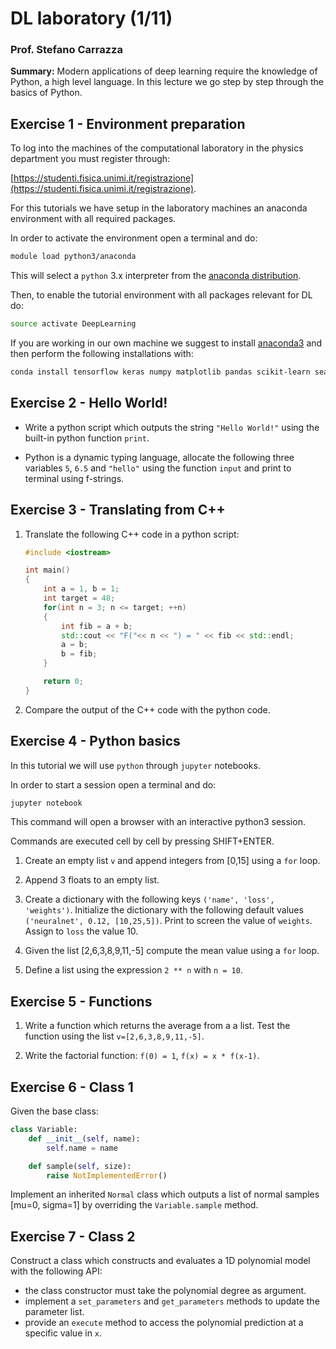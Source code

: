 # DL laboratory (1/11)

### Prof. Stefano Carrazza

**Summary:** Modern applications of deep learning require the knowledge of
Python, a high level language. In this lecture we go step by step through the
basics of Python.

## Exercise 1 - Environment preparation

To log into the machines of the computational laboratory in the physics
department you must register through:

[https://studenti.fisica.unimi.it/registrazione](https://studenti.fisica.unimi.it/registrazione).

For this tutorials we have setup in the laboratory machines an anaconda
environment with all required packages.

In order to activate the environment open a terminal and do:

```bash
module load python3/anaconda
```

This will select a `python` 3.x interpreter from the [anaconda
distribution](https://www.anaconda.com/).

Then, to enable the tutorial environment with all packages relevant for DL do:
```bash
source activate DeepLearning
```

If you are working in our own machine we suggest to install
[anaconda3](https://www.anaconda.com/) and then perform the following
installations with:
```bash
conda install tensorflow keras numpy matplotlib pandas scikit-learn seaborn ipython-notebook numba
```

## Exercise 2 - Hello World!

- Write a python script which outputs the string `"Hello World!"` using the
  built-in python function `print`.

- Python is a dynamic typing language, allocate the following three variables
  `5`, `6.5` and `"hello"` using the function `input` and print to terminal
  using f-strings.

## Exercise 3 - Translating from C++

1. Translate the following C++ code in a python script:
    ```c++
    #include <iostream>

    int main()
    {
        int a = 1, b = 1;
        int target = 48;
        for(int n = 3; n <= target; ++n)
        {
            int fib = a + b;
            std::cout << "F("<< n << ") = " << fib << std::endl;
            a = b;
            b = fib;
        }

        return 0;
    }
    ```
2. Compare the output of the C++ code with the python code.


## Exercise 4 - Python basics

In this tutorial we will use `python` through `jupyter` notebooks.

In order to start a session open a terminal and do:
```bash
jupyter notebook
```
This command will open a browser with an interactive python3 session.

Commands are executed cell by cell by pressing SHIFT+ENTER.

1. Create an empty list `v` and append integers from [0,15] using a `for` loop.

3. Append 3 floats to an empty list.

4. Create a dictionary with the following keys `('name', 'loss', 'weights')`. Initialize the dictionary with the following default values `('neuralnet', 0.12, [10,25,5])`. Print to screen the value of `weights`. Assign to `loss` the value 10.

5. Given the list [2,6,3,8,9,11,-5] compute the mean value using a `for` loop.

6. Define a list using the expression `2 ** n` with `n = 10`.

## Exercise 5 - Functions

1. Write a function which returns the average from a a list. Test the function using the list `v=[2,6,3,8,9,11,-5]`.

2. Write the factorial function: `f(0) = 1`, `f(x) = x * f(x-1)`.

## Exercise 6 - Class 1

Given the base class:
```python
class Variable:
    def __init__(self, name):
        self.name = name

    def sample(self, size):
        raise NotImplementedError()
```

Implement an inherited `Normal` class which outputs a list of normal samples [mu=0, sigma=1] by overriding the `Variable.sample` method.

## Exercise 7 - Class 2

Construct a class which constructs and evaluates a 1D polynomial model with the following API:
- the class constructor must take the polynomial degree as argument.
- implement a `set_parameters` and `get_parameters` methods to update the parameter list.
- provide an `execute` method to access the polynomial prediction at a specific value in `x`.
